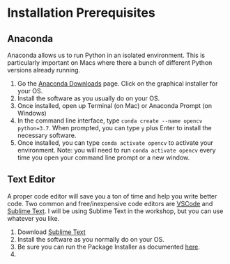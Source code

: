 # Installation Prerequisites

## Anaconda

Anaconda allows us to run Python in an isolated environment. This is particularly important on Macs where there a bunch of different Python versions already running.

1. Go the [Anaconda Downloads](https://www.anaconda.com/products/individual#Downloads) page. Click on the graphical installer for your OS.
2. Install the software as you usually do on your OS.
3. Once installed, open up Terminal (on Mac) or Anaconda Prompt (on Windows)
4. In the command line interface, type `conda create --name opencv python=3.7`. When prompted, you can type `y` plus Enter to install the necessary software.
5. Once installed, you can type `conda activate opencv` to activate your environment. Note: you will need to run `conda activate opencv` every time you open your command line prompt or a new window.

## Text Editor
A proper code editor will save you a ton of time and help you write better code. Two common and free/inexpensive code editors are [VSCode](https://code.visualstudio.com/) and [Sublime Text](https://www.sublimetext.com/3). I will be using Sublime Text in the workshop, but you can use whatever you like.

1. Download [Sublime Text](https://www.sublimetext.com/3)
2. Install the software as you normally do on your OS.
3. Be sure you can run the Package Installer as documented [here](https://packagecontrol.io/installation).
4. 
